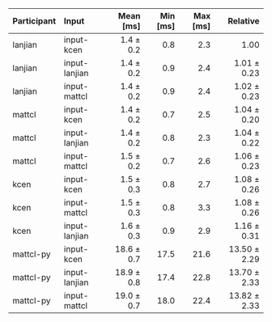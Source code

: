 | Participant | Input | Mean [ms] | Min [ms] | Max [ms] | Relative |
|:---|:---|---:|---:|---:|---:|
| lanjian | input-kcen | 1.4 ± 0.2 | 0.8 | 2.3 | 1.00 |
| lanjian | input-lanjian | 1.4 ± 0.2 | 0.9 | 2.4 | 1.01 ± 0.23 |
| lanjian | input-mattcl | 1.4 ± 0.2 | 0.9 | 2.4 | 1.02 ± 0.23 |
| mattcl | input-kcen | 1.4 ± 0.2 | 0.7 | 2.5 | 1.04 ± 0.20 |
| mattcl | input-lanjian | 1.4 ± 0.2 | 0.8 | 2.3 | 1.04 ± 0.22 |
| mattcl | input-mattcl | 1.5 ± 0.2 | 0.7 | 2.6 | 1.06 ± 0.23 |
| kcen | input-kcen | 1.5 ± 0.3 | 0.8 | 2.7 | 1.08 ± 0.26 |
| kcen | input-mattcl | 1.5 ± 0.3 | 0.8 | 3.3 | 1.08 ± 0.26 |
| kcen | input-lanjian | 1.6 ± 0.3 | 0.9 | 2.9 | 1.16 ± 0.31 |
| mattcl-py | input-kcen | 18.6 ± 0.7 | 17.5 | 21.6 | 13.50 ± 2.29 |
| mattcl-py | input-lanjian | 18.9 ± 0.8 | 17.4 | 22.8 | 13.70 ± 2.33 |
| mattcl-py | input-mattcl | 19.0 ± 0.7 | 18.0 | 22.4 | 13.82 ± 2.33 |
